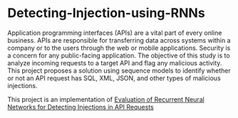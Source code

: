 # Detecting-Injection-using-RNNs

Application programming interfaces (APIs) are a vital part of every online business. APIs are responsible for transferring data across systems within a company or to the users through the web or mobile applications. Security is a concern for any public-facing application. The objective of this study is to analyze incoming requests to a target API and flag any malicious activity. This project proposes a solution using sequence models to identify whether or not an API request has SQL, XML, JSON, and other types of malicious injections. 

This project is an implementation of <a href="https://ieeexplore.ieee.org/document/9376034">Evaluation of Recurrent Neural Networks for Detecting Injections in API Requests</a>
